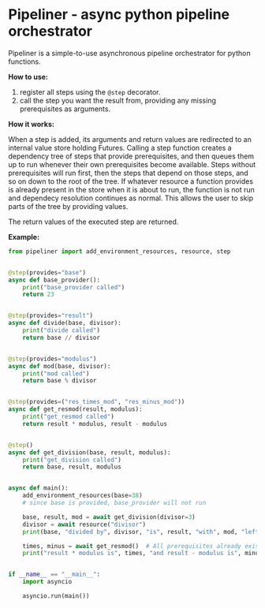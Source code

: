 
Pipeliner - async python pipeline orchestrator
==============================================

Pipeliner is a simple-to-use asynchronous pipeline orchestrator for python functions.

**How to use:**

1. register all steps using the `@step` decorator.
2. call the step you want the result from, providing any missing prerequisites as arguments.

**How it works:**

When a step is added, its arguments and return values are redirected to an internal
value store holding Futures. Calling a step function creates a dependency tree of
steps that provide prerequisites, and then queues them up to run whenever their
own prerequisites become available. Steps without prerequisites will run first,
then the steps that depend on those steps, and so on down to the root of the tree.
If whatever resource a function provides is already present in the store when
it is about to run, the function is not run and dependecy resolution continues
as normal. This allows the user to skip parts of the tree by providing values.

The return values of the executed step are returned.

**Example:**

```python
from pipeliner import add_environment_resources, resource, step


@step(provides="base")
async def base_provider():
    print("base_provider called")
    return 23


@step(provides="result")
async def divide(base, divisor):
    print("divide called")
    return base // divisor


@step(provides="modulus")
async def mod(base, divisor):
    print("mod called")
    return base % divisor


@step(provides=("res_times_mod", "res_minus_mod"))
async def get_resmod(result, modulus):
    print("get_resmod called")
    return result * modulus, result - modulus


@step()
async def get_division(base, result, modulus):
    print("get_division called")
    return base, result, modulus


async def main():
    add_environment_resources(base=38)
    # since base is provided, base_provider will not run

    base, result, mod = await get_division(divisor=3)
    divisor = await resource("divisor")
    print(base, "divided by", divisor, "is", result, "with", mod, "left")

    times, minus = await get_resmod()  # All prerequisites already exist
    print("result * modulus is", times, "and result - modulus is", minus)


if __name__ == "__main__":
    import asyncio

    asyncio.run(main())
```
